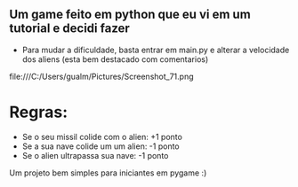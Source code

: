 ## Um game feito em python que eu vi em um tutorial e decidi fazer

* Para mudar a dificuldade, basta entrar em main.py e alterar a velocidade dos aliens (esta bem destacado com comentarios)

file:///C:/Users/gualm/Pictures/Screenshot_71.png

# Regras:

* Se o seu missil colide com o alien: +1 ponto
* Se a sua nave colide um um alien: -1 ponto
* Se o alien ultrapassa sua nave: -1 ponto

Um projeto bem simples para iniciantes em pygame :)